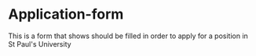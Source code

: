 # Application-form
This is a form that shows should be filled in order to apply for a position in St Paul's University
